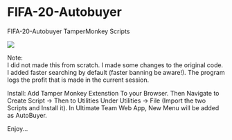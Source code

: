 # FIFA-20-Autobuyer
FIFA-20-Autobuyer TamperMonkey Scripts

![](https://github.com/TiebeVercoutter/FIFA-20-Autobuyer/blob/master/image.png?raw=true)


Note:  
    I did not made this from scratch.
    I made some changes to the original code.
    I added faster searching by default (faster banning be aware!).
    The program logs the profit that is made in the current session.

Install:
    Add Tamper Monkey Extenstion To your Browser.
    Then Navigate to Create Script -> Then to Utilities
    Under Utilities -> File (Import the two Scripts and Install it).
    In Ultimate Team Web App, New Menu will be added as AutoBuyer.

Enjoy...
